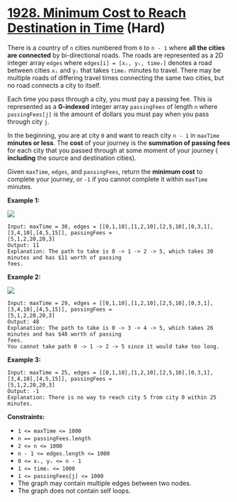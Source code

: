# [1928. Minimum Cost to Reach Destination in Time][link] (Hard)

[link]: https://leetcode.cn/problems/minimum-cost-to-reach-destination-in-time/

There is a country of `n` cities numbered from `0` to `n - 1` where **all the cities are connected**
by bi-directional roads. The roads are represented as a 2D integer array `edges` where `edges[i] =
[xᵢ, yᵢ, timeᵢ]` denotes a road between cities `xᵢ` and `yᵢ` that takes `timeᵢ` minutes to travel.
There may be multiple roads of differing travel times connecting the same two cities, but no road
connects a city to itself.

Each time you pass through a city, you must pay a passing fee. This is represented as a **0-indexed**
integer array `passingFees` of length `n` where `passingFees[j]` is the amount of dollars you must
pay when you pass through city `j`.

In the beginning, you are at city `0` and want to reach city `n - 1` in `maxTime` **minutes or
less**. The **cost** of your journey is the **summation of passing fees** for each city that you
passed through at some moment of your journey ( **including** the source and destination cities).

Given `maxTime`, `edges`, and `passingFees`, return the **minimum cost** to complete your journey,
or  `-1` if you cannot complete it within  `maxTime` minutes.

**Example 1:**

![](https://assets.leetcode.com/uploads/2021/06/04/leetgraph1-1.png)

```
Input: maxTime = 30, edges = [[0,1,10],[1,2,10],[2,5,10],[0,3,1],[3,4,10],[4,5,15]], passingFees =
[5,1,2,20,20,3]
Output: 11
Explanation: The path to take is 0 -> 1 -> 2 -> 5, which takes 30 minutes and has $11 worth of passing
fees.
```

**Example 2:**

**![](https://assets.leetcode.com/uploads/2021/06/04/copy-of-leetgraph1-1.png)**

```
Input: maxTime = 29, edges = [[0,1,10],[1,2,10],[2,5,10],[0,3,1],[3,4,10],[4,5,15]], passingFees =
[5,1,2,20,20,3]
Output: 48
Explanation: The path to take is 0 -> 3 -> 4 -> 5, which takes 26 minutes and has $48 worth of passing
fees.
You cannot take path 0 -> 1 -> 2 -> 5 since it would take too long.
```

**Example 3:**

```
Input: maxTime = 25, edges = [[0,1,10],[1,2,10],[2,5,10],[0,3,1],[3,4,10],[4,5,15]], passingFees =
[5,1,2,20,20,3]
Output: -1
Explanation: There is no way to reach city 5 from city 0 within 25 minutes.
```

**Constraints:**

- `1 <= maxTime <= 1000`
- `n == passingFees.length`
- `2 <= n <= 1000`
- `n - 1 <= edges.length <= 1000`
- `0 <= xᵢ, yᵢ <= n - 1`
- `1 <= timeᵢ <= 1000`
- `1 <= passingFees[j] <= 1000`
- The graph may contain multiple edges between two nodes.
- The graph does not contain self loops.

